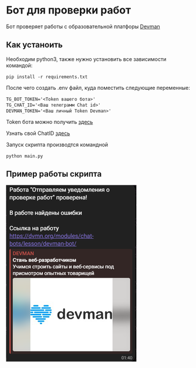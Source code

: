 # Бот для проверки работ

Бот проверяет работы с образовательной платфоры [Devman](https://dvmn.org/)

## Как устаноить

Необходим python3, также нужно установить все зависимости командой:

```
pip install -r requirements.txt
```

После чего создать .env файл, куда поместить следующие переменные:

```
TG_BOT_TOKEN='<Token вашего бота>'
TG_CHAT_ID='<Ваш телеграмм Chat id>'
DEVMAN_TOKEN='<Ваш личный Token Devman>'
```

Token бота можно получить [здесь](https://web.telegram.org/k/#@BotFather)

Узнать свой ChatID  [здесь](https://web.telegram.org/k/#@userinfobot)

Запуск скрипта производтся командной

```
python main.py
```

## Пример работы скрипта

![1729550949477](image/README/1729550949477.png)
